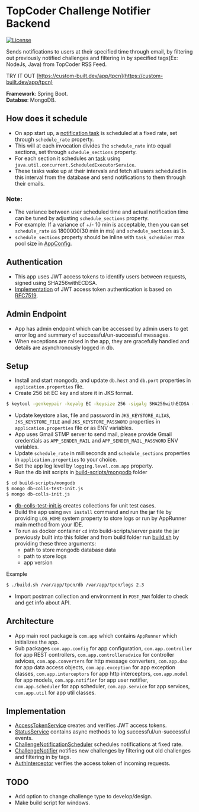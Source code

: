 # TopCoder Challenge Notifier Backend

[![License](http://img.shields.io/:license-mit-blue.svg?style=flat-square)](http://badges.mit-license.org)

Sends notifications to users at their specified time through email, by filtering out previously notified challenges and filtering in by specified tags(Ex: NodeJs, Java) from TopCoder RSS Feed.

TRY IT OUT [https://custom-built.dev/app/tpcn](https://custom-built.dev/app/tpcn)

**Framework**: Spring Boot.<br>
**Databse**: MongoDB.

## How does it schedule

* On app start up, a [notification task](./src/main/java/com/app/scheduler/ChallengeNotificationScheduler.java#L61) is scheduled at a fixed rate, set through `schedule_rate` property.
* This will at each invocation divides the `schedule_rate` into equal sections, set through `schedule_sections` property.
* For each section it schedules an [task](./src/main/java/com/app/scheduler/ChallengeNotificationScheduler.java#L82) using `java.util.concurrent.ScheduledExecutorService`.
* These tasks wake up at their intervals and fetch all users scheduled in this interval from the database and send notifications to them through their emails.
### Note:
  * The variance between user scheduled time and actual notification time can be tuned by adjusting `schedule_sections` property.
  * For example: If a variance of +/- 10 min is acceptable, then you can set `schedule_rate` as 1800000(30 min in ms) and `schedule_sections` as 3.
  * `schedule_sections` property should be inline with `task_scheduler` max pool size in [AppConfig](./src/main/java/com/app/config/AppConfig.java).

## Authentication
* This app uses JWT access tokens to identify users between requests, signed using SHA256withECDSA.
* [Implementation](./src/main/java/com/app/service/AccessTokenService.java#L46) of JWT access token authentication is based on [RFC7519](https://tools.ietf.org/html/rfc7519).

## Admin Endpoint
* App has admin endpoint which can be accessed by admin users to get error log and summary of successful/un-successful messages.
* When exceptions are raised in the app, they are gracefully handled and details are asynchronously logged in db.   

## Setup
* Install and start mongodb, and update `db.host` and `db.port` properties in `application.properties` file.
* Create 256 bit EC key and store it in JKS format.
```bash
$ keytool -genkeypair -keyalg EC -keysize 256 -sigalg SHA256withECDSA -storetype JKS -keystore test.jks -alias test
```
* Update keystore alias, file and password in `JKS_KEYSTORE_ALIAS`, `JKS_KEYSTORE_FILE` and `JKS_KEYSTORE_PASSWORD` properties in `application.properties` file or as ENV variables.
* App uses Gmail STMP server to send mail, please provide Gmail credentials as `APP_SENDER_MAIL` and `APP_SENDER_MAIL_PASSWORD` ENV variables.
* Update `schedule_rate` in milliseconds and `schedule_sections` properties in `application.properties` to your choice.
* Set the app log level by `logging.level.com.app` property.
* Run the db init scripts in [build-scripts/mongodb](./build-scripts/mongodb) folder
```bash
$ cd build-scripts/mongodb
$ mongo db-colls-test-init.js
$ mongo db-colls-init.js
```  
* [db-colls-test-init.js](./build-scripts/mongodb/db-colls-test-init.js) creates collections for unit test cases.
* Build the app using `mvn install` command and run the jar file by providing `LOG_HOME` system property to store logs or run by AppRunner main method from your IDE.
* To run as docker container `cd` into build-scripts/server paste the jar previously built into this folder and from build folder run [build.sh](./build-scripts/server/build.sh) by providing these three arguments:
  * path to store mongodb database data
  * path to store logs
  * app version

Example
```bash
$ ./build.sh /var/app/tpcn/db /var/app/tpcn/logs 2.3
```
* Import postman collection and environment in `POST_MAN` folder to check and get info about API.

## Architecture
* App main root package is `com.app` which contains `AppRunner` which initializes the app.
* Sub packages `com.app.config` for app configuration, `com.app.controller` for app REST controllers, `com.app.controlleradvice` for controller advices, `com.app.converters` for http message converters, `com.app.dao` for app data access objects, `com.app.exception` for app exception classes, `com.app.interceptors` for app http interceptors, `com.app.model` for app models, `com.app.notifier` for app user notifier, `com.app.scheduler` for app scheduler, `com.app.service` for app services, `com.app.util` for app util classes.

## Implementation
* [AccessTokenService](./src/main/java/com/app/service/AccessTokenService.java) creates and verifies JWT access tokens.
* [StatusService](./src/main/java/com/app/service/StatusService.java) contains async methods to log successful/un-successful events.
* [ChallengeNotificationScheduler](./src/main/java/com/app/scheduler/ChallengeNotificationScheduler.java) schedules notifications at fixed rate.
* [ChallengeNotifier](./src/main/java/com/app/notifier/ChallengeNotifier.java) notifies new challenges by filtering out old challenges and filtering in by tags.
* [AuthInterceptor](./src/main/java/com/app/interceptors/AuthInterceptor.java) verifies the access token of incoming requests.

## TODO
* Add option to change challenge type to develop/design.
* Make build script for windows.
